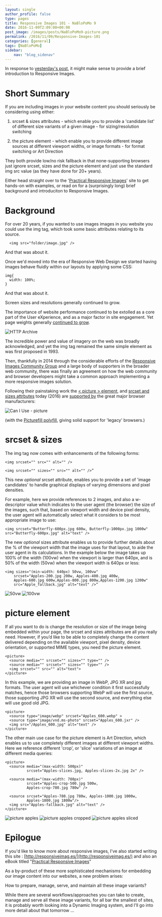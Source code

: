 ```yaml
---
layout: single
author_profile: false
type: pages
title: Responsive Images 101 - NaBloPoMo 9
date: 2016-11-09T2:09:00+00:00
post_image: /images/posts/NaBloPoMo9-picture.png
permalink: /2016/11/09/Responsive-Images-101
categories: [general]
tags: [NaBloPoMo]
sidebar:
    nav: "blog_sidenav"
---
```

In response to [yesterday's post](../08/Jekyll-Responsive-Images-without-plugins-after), it might make sense to provide a brief introduction to Responsive Images.

# Short Summary

If you are including images in your website content you should seriously be considering using either:

1) srcset & sizes attributes - which enable you to provide a 'candidate list' of different size variants of a given image - for sizing/resolution switching

2) the picture element - which enable you to provide different image sources at different viewport widths, or image formats -  for format switching or Art Direction

They both provide low/no risk fallback in that none-supporting browsers just ignore srcset, sizes and the picture element and just use the standard img src value (as they have done for 20+ years).

Either head straight over to the '[Practical Responsive Images](http://responsiveimag.es/eg/)' site to get hands-on with examples, or read on for a (surprisingly long) brief background and introduciton to Responsive Images.  



# Background

For over 20 years, if you wanted to use images images in you website you could use the img tag, which took some basic attributes relating to its source.

```
  <img src="folder/image.jpg" />
```

And that was about it.

Once we'd moved into the era of Responsive Web Design we started having images behave fluidly within our layouts by applying some CSS:

```
img{
  width: 100%;
}
```

And that was about it.

Screen sizes and resolutions generally continued to grow.

The importance of website performance continued to be extolled as a core part of the User eXperience, and as a major factor in site engagement. Yet page weights generally [continued to grow](http://httparchive.org/trends.php?s=All&minlabel=Aug+15+2011&maxlabel=Oct+15+2016).

![HTTP Archive](/images/posts/NaBloPoMo9-httparchive.png)

The incredible power and value of imagery on the web was broadly acknowledged, and yet the img tag remained the same simple element as was first proposed in 1993.

Then, thankfully in 2014 through the considerable efforts of the [Responsive Images Community Group](https://responsiveimages.org/) and a large body of supporters in the broader web community, there was finally an agreement on how the web community and browser developers might take a common approach implementing a more responsive images solution.

Following their painstaking work the [< picture > element](https://html.spec.whatwg.org/multipage/embedded-content.html#the-picture-element), and [srcset and sizes attrbutes](https://html.spec.whatwg.org/multipage/embedded-content.html#the-img-element) today (2016) are [supported by](http://caniuse.com/#feat=picture) the great major browser manufacturers:


![Can I Use - picture](/images/posts/NaBloPoMo9-caniuse.png)

(with the [Picturefill polyfill](https://github.com/scottjehl/picturefill), giving solid support for 'legacy' browsers.)


# srcset & sizes

The img tag now comes with enhancements of the following forms:

```
<img srcset="" src="" alt="" />

<img srcset="" sizes="" src="" alt="" />”
```

This new *optional* srcset attribute, enables you to provide a set of 'image candidates' to handle graphical displays of varying dimensions and pixel densities.

For example, here we provide references to 2 images, and also a w-descriptor value which indicates to the user agent (the browser) the size of the images, such that, based on viewport width and device pixel density, the user agent will automatically select what it considers to be most appropriate image to use:

```
<img srcset="Butterfly-600px.jpg 600w, Butterfly-1000px.jpg 1000w" src="Butterfly-600px.jpg" alt="text" />
```

The new *optional* sizes attribute enables us to provide further details about the % of the viewport width that the image uses for that layout, to aide the user agent in its calculations. In the example below the image takes up 100% of the width (100vw) when the viewport is larger than 640px, and is 50% of the width (50vw) when the viewport width is 640px or less:


```
<img sizes="(min-width: 640px) 50vw, 100vw"
    srcset="Apples-200.jpg 200w, Apples-400.jpg 400w,
    Apples-600.jpg 600w,Apples-800.jpg 800w,Apples-1200.jpg 1200w"
    src="Apple_fallback.jpg" alt="text" />”
```

![50vw](/images/posts/NaBloPoMo9-50w.png)
![100vw](/images/posts/NaBloPoMo9-100w.png)



# picture element

If all you want to do is change the resolution or size of the image being embedded within your page, the srcset and sizes attributes are all you really need. However, if you’d like to be able to completely change the content delivered depending on the available viewport, pixel density, device orientation, or supported MIME types, you need the picture element.

```
<picture>
  <source media="" srcset="" sizes="" type="" />
  <source media="" srcset="" sizes="" type="" />
  <img srcset="" src="" alt="text">
</picture>
```

In this example, we are providing an image in WebP, JPG XR and jpg formats. The user agent will use whichever condition it first successfully matches, hence those browsers supporting WebP will use the first source, those supporting JPG XR will use the second source, and everything else will use good old JPG.

```
<picture>
  <source type="image/webp" srcset="Apples_600.webp" >
  <source type="image/vnd.ms-photo" srcset="Apples_600.jxr" />
  <img src="/Apples_600.jpg" alt="text" />
</picture>
```

The other main use case for the picture element is Art Direction, which enables us to use completely different images at different viewport widths.
Here we reference different 'crop', or 'slice' variations of an image at different media queries:

```
<picture>
  <source media="(max-width: 500px)"
          srcset="Apples-slices.jpg, Apples-slices-2x.jpg 2x" />

  <source media="(max-width: 780px)"
          srcset="Apples-crop-500.jpg 500w,
          Apples-crop-780.jpg 780w" />

  <source srcset="Apples-780.jpg 780w, Apples-1000.jpg 1000w,
          Apples-1800.jpg 1800w"/>
  <img src="Apples-fallback.jpg" alt="text" />
</picture>
```

![picture apples](/images/posts/NaBloPoMo9-picture.png)
![picture apples cropped](/images/posts/NaBloPoMo9-picture-crop.png)
![picture apples sliced](/images/posts/NaBloPoMo9-picture-slice.png)


# Epilogue

If you'd like to know more about responsive images, I've also started writing this site : [http://responsiveimag.es/](http://responsiveimag.es/) and also an eBook titled "[Practical Responsive Images](https://payhip.com/b/yPep)"


As a by-product of these more sophisticated mechanisms for embedding our image content into our websites, a new problem arises:

How to prepare, manage, serve, and maintain all these image variants?

While there are several workflows/approaches you can take to create, manage and serve all these image variants, for all bar the smallest of sites, it is probably worth looking into a Dynamic Imaging system, and I'll go into more detail about that tomorrow ...
